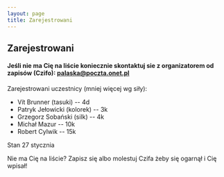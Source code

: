 ```yaml
---
layout: page
title: Zarejestrowani
---
```


## Zarejestrowani

#### Jeśli nie ma Cię na liście koniecznie skontaktuj sie z organizatorem od zapisów (Czifo): palaska@poczta.onet.pl

Zarejestrowani uczestnicy (mniej więcej wg siły):


- Vít Brunner (tasuki) -- 4d
- Patryk Jełowicki (kolorek) -- 3k
- Grzegorz Sobański (silk) -- 4k
- Michał Mazur -- 10k
- Robert Cylwik -- 15k





Stan 27 stycznia

Nie ma Cię na liście?  Zapisz się albo molestuj Czifa żeby się ogarnął i Cię wpisał!
